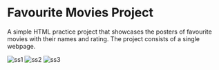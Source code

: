 # Favourite Movies Project
A simple HTML practice project that showcases the posters of favourite movies with their names and rating.
The project consists of a single webpage.

![ss1](https://github.com/user-attachments/assets/520dd76f-1d4e-45c2-8be7-0486f7d10af1)
![ss2](https://github.com/user-attachments/assets/ea3344c7-e601-4b75-8dae-d9107d294726)
![ss3](https://github.com/user-attachments/assets/96a6a5a7-58f7-4298-b9cc-20d8654d52ef)
